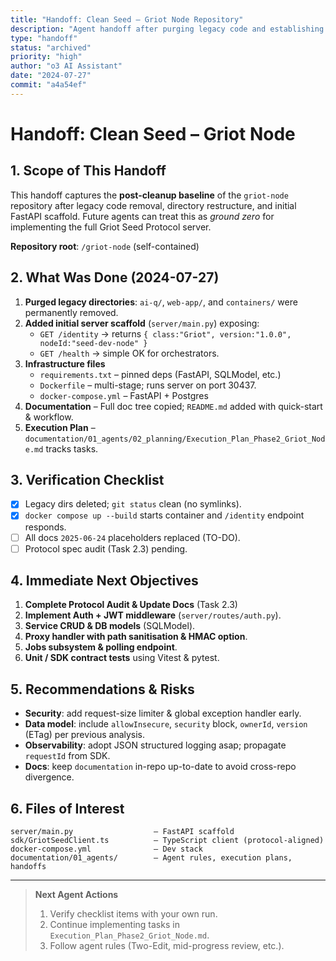 ```yaml
---
title: "Handoff: Clean Seed – Griot Node Repository"
description: "Agent handoff after purging legacy code and establishing clean seed repo for Griot Node. Includes status, verification checklist, and recommendations."
type: "handoff"
status: "archived"
priority: "high"
author: "o3 AI Assistant"
date: "2024-07-27" 
commit: "a4a54ef"
---
```


# Handoff: Clean Seed – Griot Node

## 1. Scope of This Handoff
This handoff captures the **post-cleanup baseline** of the `griot-node` repository after legacy code removal, directory restructure, and initial FastAPI scaffold. Future agents can treat this as *ground zero* for implementing the full Griot Seed Protocol server.

**Repository root**: `/griot-node` (self-contained)

## 2. What Was Done (2024-07-27)
1. **Purged legacy directories**: `ai-q/`, `web-app/`, and `containers/` were permanently removed.
2. **Added initial server scaffold** (`server/main.py`) exposing:
   * `GET /identity`  → returns `{ class:"Griot", version:"1.0.0", nodeId:"seed-dev-node" }`
   * `GET /health`    → simple OK for orchestrators.
3. **Infrastructure files**
   * `requirements.txt` – pinned deps (FastAPI, SQLModel, etc.)
   * `Dockerfile` – multi-stage; runs server on port 30437.
   * `docker-compose.yml` – FastAPI + Postgres
4. **Documentation** – Full doc tree copied; `README.md` added with quick-start & workflow.
5. **Execution Plan** – `documentation/01_agents/02_planning/Execution_Plan_Phase2_Griot_Node.md` tracks tasks.

## 3. Verification Checklist
- [x] Legacy dirs deleted; `git status` clean (no symlinks).
- [x] `docker compose up --build` starts container and `/identity` endpoint responds.
- [ ] All docs `2025-06-24` placeholders replaced (TO-DO).
- [ ] Protocol spec audit (Task 2.3) pending.

## 4. Immediate Next Objectives
1. **Complete Protocol Audit & Update Docs** (Task 2.3)
2. **Implement Auth + JWT middleware** (`server/routes/auth.py`).
3. **Service CRUD & DB models** (SQLModel).
4. **Proxy handler with path sanitisation & HMAC option**.
5. **Jobs subsystem & polling endpoint**.
6. **Unit / SDK contract tests** using Vitest & pytest.

## 5. Recommendations & Risks
- **Security**: add request-size limiter & global exception handler early.
- **Data model**: include `allowInsecure`, `security` block, `ownerId`, `version` (ETag) per previous analysis.
- **Observability**: adopt JSON structured logging asap; propagate `requestId` from SDK.
- **Docs**: keep `documentation` in-repo up-to-date to avoid cross-repo divergence.

## 6. Files of Interest
```text
server/main.py                  – FastAPI scaffold
sdk/GriotSeedClient.ts          – TypeScript client (protocol-aligned)
docker-compose.yml              – Dev stack
documentation/01_agents/        – Agent rules, execution plans, handoffs
```

---

> **Next Agent Actions**
> 1. Verify checklist items with your own run.
> 2. Continue implementing tasks in `Execution_Plan_Phase2_Griot_Node.md`.
> 3. Follow agent rules (Two-Edit, mid-progress review, etc.). 